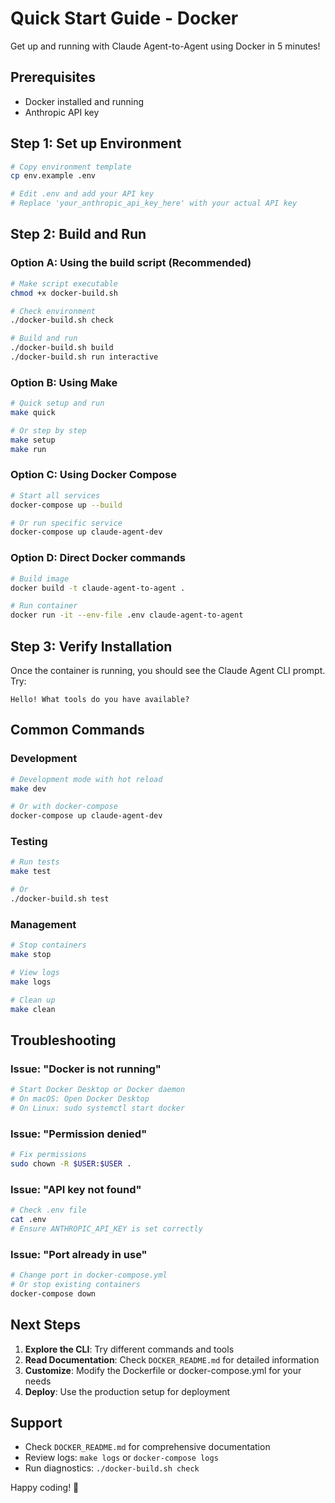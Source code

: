 # Quick Start Guide - Docker

Get up and running with Claude Agent-to-Agent using Docker in 5 minutes!

## Prerequisites

- Docker installed and running
- Anthropic API key

## Step 1: Set up Environment

```bash
# Copy environment template
cp env.example .env

# Edit .env and add your API key
# Replace 'your_anthropic_api_key_here' with your actual API key
```

## Step 2: Build and Run

### Option A: Using the build script (Recommended)

```bash
# Make script executable
chmod +x docker-build.sh

# Check environment
./docker-build.sh check

# Build and run
./docker-build.sh build
./docker-build.sh run interactive
```

### Option B: Using Make

```bash
# Quick setup and run
make quick

# Or step by step
make setup
make run
```

### Option C: Using Docker Compose

```bash
# Start all services
docker-compose up --build

# Or run specific service
docker-compose up claude-agent-dev
```

### Option D: Direct Docker commands

```bash
# Build image
docker build -t claude-agent-to-agent .

# Run container
docker run -it --env-file .env claude-agent-to-agent
```

## Step 3: Verify Installation

Once the container is running, you should see the Claude Agent CLI prompt. Try:

```
Hello! What tools do you have available?
```

## Common Commands

### Development
```bash
# Development mode with hot reload
make dev

# Or with docker-compose
docker-compose up claude-agent-dev
```

### Testing
```bash
# Run tests
make test

# Or
./docker-build.sh test
```

### Management
```bash
# Stop containers
make stop

# View logs
make logs

# Clean up
make clean
```

## Troubleshooting

### Issue: "Docker is not running"
```bash
# Start Docker Desktop or Docker daemon
# On macOS: Open Docker Desktop
# On Linux: sudo systemctl start docker
```

### Issue: "Permission denied"
```bash
# Fix permissions
sudo chown -R $USER:$USER .
```

### Issue: "API key not found"
```bash
# Check .env file
cat .env
# Ensure ANTHROPIC_API_KEY is set correctly
```

### Issue: "Port already in use"
```bash
# Change port in docker-compose.yml
# Or stop existing containers
docker-compose down
```

## Next Steps

1. **Explore the CLI**: Try different commands and tools
2. **Read Documentation**: Check `DOCKER_README.md` for detailed information
3. **Customize**: Modify the Dockerfile or docker-compose.yml for your needs
4. **Deploy**: Use the production setup for deployment

## Support

- Check `DOCKER_README.md` for comprehensive documentation
- Review logs: `make logs` or `docker-compose logs`
- Run diagnostics: `./docker-build.sh check`

Happy coding! 🚀
